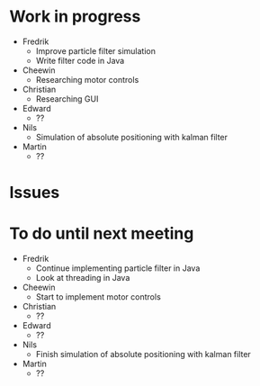 # Work in progress #

  * Fredrik
    * Improve particle filter simulation
    * Write filter code in Java
  * Cheewin
    * Researching motor controls
  * Christian
    * Researching GUI
  * Edward
    * ??
  * Nils
    * Simulation of absolute positioning with kalman filter
  * Martin
    * ??

# Issues #

# To do until next meeting #

  * Fredrik
    * Continue implementing particle filter in Java
    * Look at threading in Java
  * Cheewin
    * Start to implement motor controls
  * Christian
    * ??
  * Edward
    * ??
  * Nils
    * Finish simulation of absolute positioning with kalman filter
  * Martin
    * ??